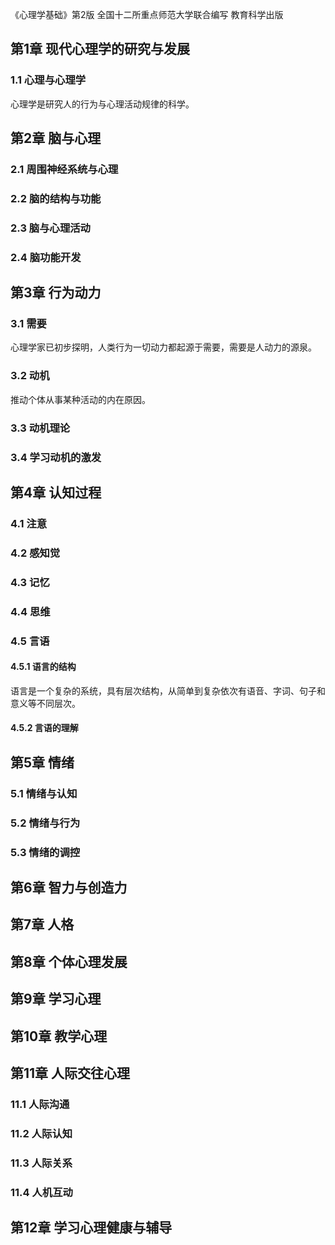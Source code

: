 《心理学基础》第2版 全国十二所重点师范大学联合编写 教育科学出版


## 第1章 现代心理学的研究与发展
### 1.1 心理与心理学
心理学是研究人的行为与心理活动规律的科学。

## 第2章 脑与心理
### 2.1 周围神经系统与心理
### 2.2 脑的结构与功能
### 2.3 脑与心理活动
### 2.4 脑功能开发

## 第3章 行为动力
### 3.1 需要
心理学家已初步探明，人类行为一切动力都起源于需要，需要是人动力的源泉。
### 3.2 动机
推动个体从事某种活动的内在原因。
### 3.3 动机理论
### 3.4 学习动机的激发

## 第4章 认知过程
### 4.1 注意
### 4.2 感知觉
### 4.3 记忆
### 4.4 思维
### 4.5 言语
#### 4.5.1 语言的结构
语言是一个复杂的系统，具有层次结构，从简单到复杂依次有语音、字词、句子和意义等不同层次。
#### 4.5.2 言语的理解

## 第5章 情绪
### 5.1 情绪与认知
### 5.2 情绪与行为
### 5.3 情绪的调控

## 第6章 智力与创造力

## 第7章 人格

## 第8章 个体心理发展

## 第9章 学习心理

## 第10章 教学心理

## 第11章 人际交往心理
### 11.1 人际沟通
### 11.2 人际认知
### 11.3 人际关系
### 11.4 人机互动

## 第12章 学习心理健康与辅导